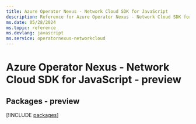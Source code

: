 ```yaml
---
title: Azure Operator Nexus - Network Cloud SDK for JavaScript
description: Reference for Azure Operator Nexus - Network Cloud SDK for JavaScript
ms.date: 05/28/2024
ms.topic: reference
ms.devlang: javascript
ms.service: operatornexus-networkcloud
---
```

# Azure Operator Nexus - Network Cloud SDK for JavaScript - preview
## Packages - preview
[!INCLUDE [packages](operator-nexus---network-cloud-index.md)]